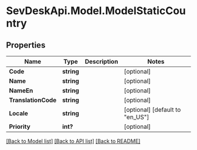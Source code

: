 # SevDeskApi.Model.ModelStaticCountry
## Properties

Name | Type | Description | Notes
------------ | ------------- | ------------- | -------------
**Code** | **string** |  | [optional] 
**Name** | **string** |  | [optional] 
**NameEn** | **string** |  | [optional] 
**TranslationCode** | **string** |  | [optional] 
**Locale** | **string** |  | [optional] [default to "en_US"]
**Priority** | **int?** |  | [optional] 

[[Back to Model list]](../README.md#documentation-for-models) [[Back to API list]](../README.md#documentation-for-api-endpoints) [[Back to README]](../README.md)

